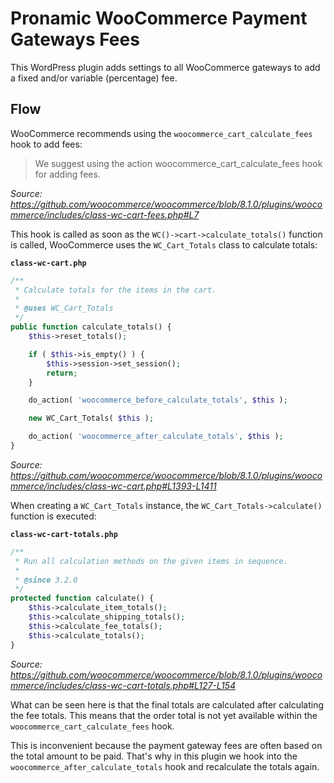 # Pronamic WooCommerce Payment Gateways Fees

This WordPress plugin adds settings to all WooCommerce gateways to add a fixed and/or variable (percentage) fee.

## Flow

WooCommerce recommends using the `woocommerce_cart_calculate_fees` hook to add fees:

>  We suggest using the action woocommerce_cart_calculate_fees hook for adding fees.

_Source: https://github.com/woocommerce/woocommerce/blob/8.1.0/plugins/woocommerce/includes/class-wc-cart-fees.php#L7_

This hook is called as soon as the `WC()->cart->calculate_totals()` function is called, WooCommerce uses the `WC_Cart_Totals` class to calculate totals:

**`class-wc-cart.php`**

```php
/**
 * Calculate totals for the items in the cart.
 *
 * @uses WC_Cart_Totals
 */
public function calculate_totals() {
	$this->reset_totals();

	if ( $this->is_empty() ) {
		$this->session->set_session();
		return;
	}

	do_action( 'woocommerce_before_calculate_totals', $this );

	new WC_Cart_Totals( $this );

	do_action( 'woocommerce_after_calculate_totals', $this );
}
```

_Source: https://github.com/woocommerce/woocommerce/blob/8.1.0/plugins/woocommerce/includes/class-wc-cart.php#L1393-L1411_

When creating a `WC_Cart_Totals` instance, the `WC_Cart_Totals->calculate()` function is executed:

**`class-wc-cart-totals.php`**

```php
/**
 * Run all calculation methods on the given items in sequence.
 *
 * @since 3.2.0
 */
protected function calculate() {
	$this->calculate_item_totals();
	$this->calculate_shipping_totals();
	$this->calculate_fee_totals();
	$this->calculate_totals();
}
```

_Source: https://github.com/woocommerce/woocommerce/blob/8.1.0/plugins/woocommerce/includes/class-wc-cart-totals.php#L127-L154_

What can be seen here is that the final totals are calculated after calculating the fee totals. This means that the order total is not yet available within the `woocommerce_cart_calculate_fees` hook.

This is inconvenient because the payment gateway fees are often based on the total amount to be paid. That's why in this plugin we hook into the `woocommerce_after_calculate_totals` hook and recalculate the totals again.
